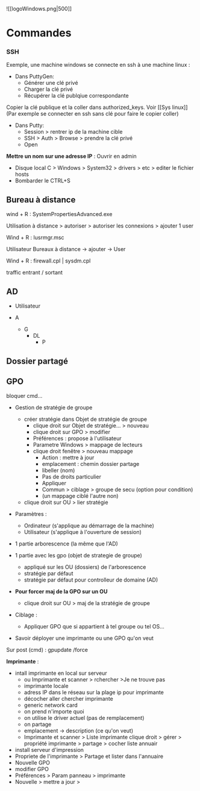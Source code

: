 ![[logoWindows.png|500]]

# Commandes

### SSH

Exemple, une machine windows se connecte en ssh à une machine linux :
- Dans PuttyGen:
	- Générer une clé privé 
	- Charger la clé privé
	- Récupérer la clé publqiue correspondante

Copier la clé publique et la coller dans authorized_keys. Voir  [[Sys linux]]
(Par exemple se connecter en ssh sans clé pour faire le copier coller)
- Dans Putty:
	- Session > rentrer ip de la machine cible
	- SSH > Auth > Browse > prendre la clé privé
	- Open

**Mettre un nom sur une adresse IP** :
Ouvrir en admin
- Disque local C > Windows > System32 > drivers > etc > editer le fichier hosts 
- Bombarder le CTRL+S

## Bureau à distance

wind + R : SystemPropertiesAdvanced.exe

Utilisation à distance > autoriser > autoriser les connexions > ajouter 1 user

Wind + R : lusrmgr.msc

Utilisateur Bureaux à distance -> ajouter -> User

Wind + R : firewall.cpl | sysdm.cpl

traffic entrant / sortant

## AD

- Utilisateur 

- A
	- G
		- DL
			- P


## Dossier partagé




## GPO

bloquer cmd...

- Gestion de stratégie de groupe
	- créer stratégie dans Objet de stratégie de groupe
		- clique droit sur Objet de stratégie... > nouveau
		- clique droit sur GPO > modifier
		- Préférences : propose à l'utilisateur
		- Parametre Windows > mappage de lecteurs
		- clique droit fenêtre > nouveau mappage
			- Action : mettre à jour
			- emplacement : chemin dossier partage
			- libeller (nom)
			- Pas de droits particulier
			- Appliquer
			- Commun > ciblage > groupe de secu (option pour condition)
			- (un mappage ciblé l'autre non)
	- clique droit sur OU > lier stratégie

- Paramètres :
	- Ordinateur (s'applique au démarrage de la machine)
	- Utilisateur (s'applique à l'ouverture de session)
- 1 partie arborescence (la même que l'AD) 
- 1 partie avec les gpo (objet de strategie de groupe)
	- appliqué sur les OU (dossiers) de l'arborescence
	- stratégie par défaut
	- stratégie par défaut pour controlleur de domaine (AD)

- **Pour forcer maj de la GPO sur un OU**
	- clique droit sur OU > maj de la stratégie de groupe

- Ciblage :
	- Appliquer GPO que si appartient à tel groupe ou tel OS...

- Savoir déployer une imprimante ou une GPO qu'on veut

Sur post (cmd) :
	gpupdate /force

**Imprimante** :
- intall imprimante en local sur serveur
	- ou Imprimante et scanner > rchercher >Je ne trouve pas
	- imprimante locale
	- adress IP dans le réseau sur la plage ip pour imprimante
	- décocher aller chercher imprimante
	- generic network card
	- on prend n'importe quoi
	- on utilise le driver actuel (pas de remplacement)
	- on partage
	- emplacement -> description (ce qu'on veut)
	- Imprimante et scanner > Liste imprimante clique droit > gérer > propriété imprimante > partage > cocher liste annuair
- install serveur d'impression
- Propriete de l'imprimante > Partage et lister dans l'annuaire
- Nouvelle GPO
- modifier GPO
- Préférences > Param panneau > imprimante
- Nouvelle > mettre a jour > 
